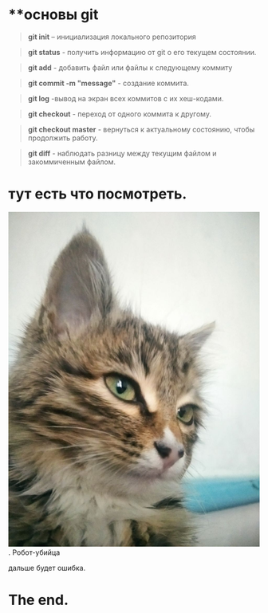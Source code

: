 # **основы git

> **git init** – инициализация локального репозитория

> **git status** - получить информацию от git о его текущем состоянии. 

> **git add** - добавить файл или файлы к следующему коммиту

> **git commit -m "message"** - создание коммита. 

> **git log** -вывод на экран всех коммитов с их хеш-кодами. 

> **git checkout** - переход от одного коммита к другому. 

> **git checkout master** - вернуться к актуальному состоянию, чтобы продолжить работу. 

>**git diff** - наблюдать разницу между текущим файлом и закоммиченным файлом. 

#       тут есть что посмотреть.


![упс...](робот-убийца.jpg "Робот-убийца").
            Робот-убийца
            
дальше будет ошибка.

# The end.